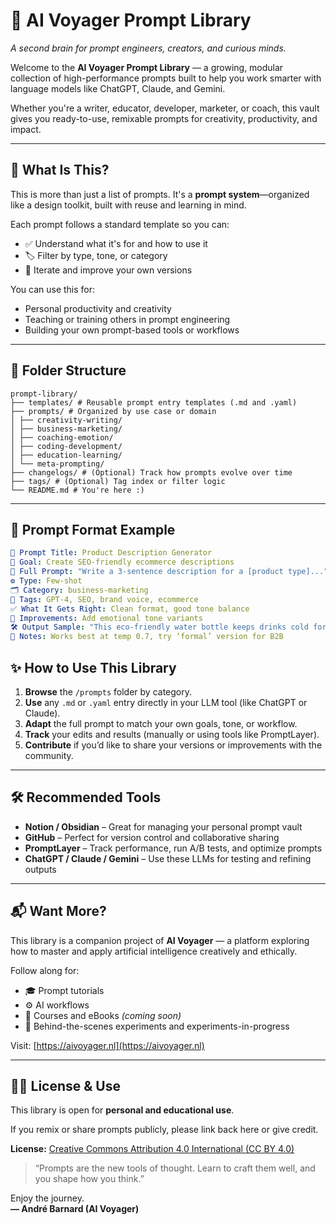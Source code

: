 # 🧠 AI Voyager Prompt Library  
*A second brain for prompt engineers, creators, and curious minds.*

Welcome to the **AI Voyager Prompt Library** — a growing, modular collection of high-performance prompts built to help you work smarter with language models like ChatGPT, Claude, and Gemini.

Whether you're a writer, educator, developer, marketer, or coach, this vault gives you ready-to-use, remixable prompts for creativity, productivity, and impact.

---

## 🚀 What Is This?

This is more than just a list of prompts. It's a **prompt system**—organized like a design toolkit, built with reuse and learning in mind.

Each prompt follows a standard template so you can:
- ✅ Understand what it's for and how to use it
- 🏷️ Filter by type, tone, or category
- 🔁 Iterate and improve your own versions

You can use this for:
- Personal productivity and creativity
- Teaching or training others in prompt engineering
- Building your own prompt-based tools or workflows

---

## 📁 Folder Structure

```
prompt-library/
├── templates/ # Reusable prompt entry templates (.md and .yaml)
├── prompts/ # Organized by use case or domain
│ ├── creativity-writing/
│ ├── business-marketing/
│ ├── coaching-emotion/
│ ├── coding-development/
│ ├── education-learning/
│ └── meta-prompting/
├── changelogs/ # (Optional) Track how prompts evolve over time
├── tags/ # (Optional) Tag index or filter logic
└── README.md # You're here :)
```


---

## 📄 Prompt Format Example

```yaml
📌 Prompt Title: Product Description Generator  
🎯 Goal: Create SEO-friendly ecommerce descriptions  
💬 Full Prompt: "Write a 3-sentence description for a [product type]..."  
⚙️ Type: Few-shot  
🗂️ Category: business-marketing  
🧠 Tags: GPT-4, SEO, brand voice, ecommerce  
✅ What It Gets Right: Clean format, good tone balance  
🧪 Improvements: Add emotional tone variants  
🛠️ Output Sample: "This eco-friendly water bottle keeps drinks cold for 12 hours..."  
📓 Notes: Works best at temp 0.7, try ‘formal’ version for B2B
```

## ✨ How to Use This Library

1. **Browse** the `/prompts` folder by category.
2. **Use** any `.md` or `.yaml` entry directly in your LLM tool (like ChatGPT or Claude).
3. **Adapt** the full prompt to match your own goals, tone, or workflow.
4. **Track** your edits and results (manually or using tools like PromptLayer).
5. **Contribute** if you’d like to share your versions or improvements with the community.

---

## 🛠 Recommended Tools

- **Notion / Obsidian** – Great for managing your personal prompt vault
- **GitHub** – Perfect for version control and collaborative sharing
- **PromptLayer** – Track performance, run A/B tests, and optimize prompts
- **ChatGPT / Claude / Gemini** – Use these LLMs for testing and refining outputs

---

## 📬 Want More?

This library is a companion project of **AI Voyager** — a platform exploring how to master and apply artificial intelligence creatively and ethically.

Follow along for:

- 🎓 Prompt tutorials  
- ⚙️ AI workflows  
- 📘 Courses and eBooks *(coming soon)*  
- 🔬 Behind-the-scenes experiments and experiments-in-progress

Visit: [https://aivoyager.nl](https://aivoyager.nl)

---

## 🧑‍🚀 License & Use

This library is open for **personal and educational use**.

If you remix or share prompts publicly, please link back here or give credit.

**License:** [Creative Commons Attribution 4.0 International (CC BY 4.0)](https://creativecommons.org/licenses/by/4.0/)

> “Prompts are the new tools of thought. Learn to craft them well, and you shape how you think.”

Enjoy the journey.  
**— André Barnard (AI Voyager)**

